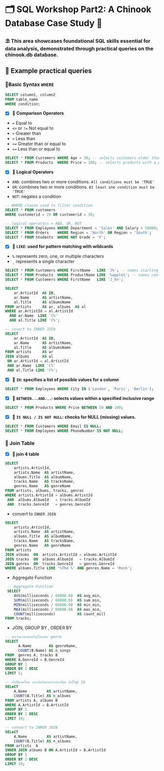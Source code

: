 # 🗂 SQL Workshop Part2: A Chinook Database Case Study 🌻
### ⛱ This area showcases foundational SQL skills essential for data analysis, demonstrated through practical queries on the chinook.db database. 
## 📝 Example practical queries
### 🌻Basic Syntax ```WHERE```
```sql
SELECT column1, column2
FROM table_name
WHERE condition;
```
- [x] 🌷 **Comparison Operators**
- ```=```  Equal to
- ```<>``` or ```!=``` Not equal to
- ```>``` Greater than
- ```<``` Less than
- ```>=``` Greater than or equal to
- ```<=``` Less than or equal to

```sql
SELECT * FROM Customers WHERE Age > 30; -- selects customers older than 30
SELECT * FROM Products  WHERE Price = 100; -- selects products with a price of 100
```
- [x] 🌷 **Logical Operators**
- ```AND```: combines two or more conditions. ```All conditions must be 'TRUE'```
- ```OR```: combines two or more conditions. ```At least one condition must be 'TRUE'```
- ```NOT```: negates a condition

```sql
-- WHERE clause used to filter condition
SELECT * FROM customers
WHERE customerid = 29 OR customerid = 30;
```
```sql
-- logical operators = AND, OR, NOT
SELECT * FROM Employees WHERE Department = 'Sales' AND Salary > 50000;
SELECT * FROM Orders    WHERE Region = 'North' OR Region = 'South';
SELECT * FROM Students  WHERE NOT Grade = 'F';
```
- [x] 🌷 **```LIKE```: used for pattern matching with wildcards**
- ```%``` represents zero, one, or multiple characters
- ```_``` represents a single character

```sql
SELECT * FROM Customers WHERE FirstName   LIKE 'J%'; -- names starting with 'J'
SELECT * FROM Products  WHERE ProductName LIKE '%apple%'; -- names containing 'apple'
SELECT * FROM Customers WHERE FirstName   LIKE 'J_hn'; 
```
```sql
SELECT 
    ar.ArtistId  AS ID,
    ar.Name      AS artistName,
    al.Title     AS albumsName
FROM artists     AS ar, albums  AS al
WHERE ar.ArtistId = al.ArtistId 
  AND ar.Name  LIKE 'C%'
  AND al.Title LIKE 'C%';
```
```sql
-- covert to INNER JOIN
SELECT 
    ar.ArtistId  AS ID,
    ar.Name      AS artistName,
    al.Title     AS albumsName
FROM artists     AS ar 
JOIN albums      AS al
 ON ar.ArtistId = al.ArtistId
 AND ar.Name  LIKE 'C%'
 AND al.Title LIKE 'C%';
```
- [x] 🌷 **```IN```: specifies a list of possible values for a column**

```sql
SELECT * FROM Employees WHERE City IN ('London', 'Paris', 'Berlin');
```
- [x] 🌷 **```BETWEEN...AND...```: selects values within a specified inclusive range**

```sql
SELECT * FROM Products WHERE Price BETWEEN 50 AND 100;
```
- [x] 🌷 **```IS NULL / IS NOT NULL```: checks for NULL (missing) values.**

```sql
SELECT * FROM Customers WHERE Email IS NULL;
SELECT * FROM Employees WHERE PhoneNumber IS NOT NULL;
```

### 🌻 Join Table 
- [x] **🌷 join 4 table**
```sql
SELECT 
    artists.ArtistId,
    artists.Name  AS artistName,
    albums.Title  AS albumName,
    tracks.Name   AS tracksName,
    genres.Name   AS genreName
FROM artists, albums, tracks, genres
WHERE artists.ArtistId = albums.ArtistId
 AND  albums.AlbumId   = tracks.AlbumId
 AND  tracks.GenreId   = genres.GenreId
```
- convert to ```INNER JOIN```

```sql
SELECT 
    artists.ArtistId,
    artists.Name  AS artistName,
    albums.Title  AS albumName,
    tracks.Name   AS tracksName,
    genres.Name   AS genreName
FROM artists 
JOIN albums  ON  artists.ArtistId = albums.ArtistId
JOIN tracks  ON  albums.AlbumId   = tracks.AlbumId
JOIN genres  ON  tracks.GenreId   = genres.GenreId
WHERE albums.Title LIKE '%The %' AND genres.Name = 'Rock';
```
- Aggregate Function
```sql
 -- Aggregate Function
 SELECT 
    AVG(milliseconds / 60000.0)  AS avg_min,
    SUM(milliseconds / 60000.0)  AS sum_min,
    MIN(milliseconds / 60000.0)  AS min_min,
    MAX(milliseconds / 60000.0)  AS max_min,
    COUNT(milliseconds)          AS count_mill
FROM tracks;
```
- JOIN, GROUP BY , ORDER BY

```sql
-- นับจำนวนเพลงที่อยู่ในแต่ละ genre
SELECT 
      A.Name        AS genreName,
      COUNT(B.Name) AS n_songs
FROM  genres A, tracks B
WHERE A.GenreId = B.GenreId
GROUP BY 1
ORDER BY 2 DESC
LIMIT 5;
```
```sql
-- ศิลปินคนไหน ออกอัลบัมมาแล้วเยอะที่สุด ติดTop 10
SELeCT 
    A.Name         AS artistName,
    COUNT(B.Title) AS n_albums
FROM artists A, albums B
WHERE A.ArtistId = B.ArtistId
GROUP BY 1
ORDER BY 2 DESC
LIMIT 10;
```
```sql
-- convert to INNER JOIN
SELeCT 
    A.Name         AS artistName,
    COUNT(B.Title) AS n_albums
FROM artists  A
INNER JOIN albums B ON A.ArtistId = B.ArtistId
GROUP BY 1
ORDER BY 2 DESC
LIMIT 10;
```




